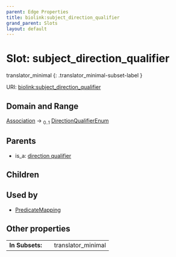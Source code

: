 ```yaml
---
parent: Edge Properties
title: biolink:subject_direction_qualifier
grand_parent: Slots
layout: default
---
```


# Slot: subject_direction_qualifier

translator_minimal
{: .translator_minimal-subset-label }




URI: [biolink:subject_direction_qualifier](https://w3id.org/biolink/subject_direction_qualifier)

## Domain and Range

[Association](Association.md) ->  <sub>0..1</sub> [DirectionQualifierEnum](DirectionQualifierEnum.md)

## Parents

 *  is_a: [direction qualifier](direction_qualifier.md)

## Children


## Used by

 * [PredicateMapping](PredicateMapping.md)

## Other properties

|  |  |  |
| --- | --- | --- |
| **In Subsets:** | | translator_minimal |

